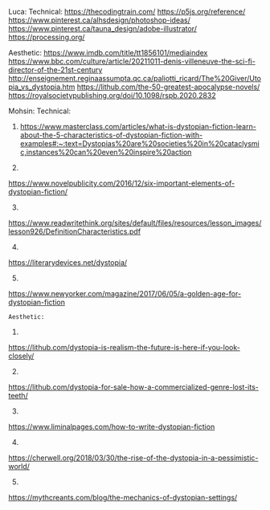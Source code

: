 Luca: 
Technical: 
https://thecodingtrain.com/ 
https://p5js.org/reference/ 
https://www.pinterest.ca/alhsdesign/photoshop-ideas/ 
https://www.pinterest.ca/tauna_design/adobe-illustrator/
https://processing.org/ 

Aesthetic: 
https://www.imdb.com/title/tt1856101/mediaindex 
https://www.bbc.com/culture/article/20211011-denis-villeneuve-the-sci-fi-director-of-the-21st-century 
http://enseignement.reginaassumpta.qc.ca/paliotti_ricard/The%20Giver/Utopia_vs_dystopia.htm 
https://lithub.com/the-50-greatest-apocalypse-novels/ 
https://royalsocietypublishing.org/doi/10.1098/rspb.2020.2832 


Mohsin:
Technical:  
1.  https://www.masterclass.com/articles/what-is-dystopian-fiction-learn-about-the-5-characteristics-of-dystopian-fiction-with-examples#:~:text=Dystopias%20are%20societies%20in%20cataclysmic,instances%20can%20even%20inspire%20action

  2.
https://www.novelpublicity.com/2016/12/six-important-elements-of-dystopian-fiction/

  3.
https://www.readwritethink.org/sites/default/files/resources/lesson_images/lesson926/DefinitionCharacteristics.pdf

  4.
https://literarydevices.net/dystopia/
 
  5. 
https://www.newyorker.com/magazine/2017/06/05/a-golden-age-for-dystopian-fiction


	Aesthetic: 
1.
https://lithub.com/dystopia-is-realism-the-future-is-here-if-you-look-closely/

2.
https://lithub.com/dystopia-for-sale-how-a-commercialized-genre-lost-its-teeth/

3.
https://www.liminalpages.com/how-to-write-dystopian-fiction

4.
https://cherwell.org/2018/03/30/the-rise-of-the-dystopia-in-a-pessimistic-world/

5.
https://mythcreants.com/blog/the-mechanics-of-dystopian-settings/




